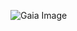 ![Gaia Image](https://raw.githubusercontent.com/danilopatrial/gaia/blob/main/images/plate_carree_bp_rp_to_kelvin_coloring.png)